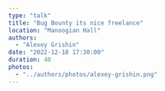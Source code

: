 ```yaml
---
type: "talk"
title: "Bug Bounty its nice freelance"
location: "Manoogian Hall"
authors:
  - "Alexey Grishin"
date: "2022-12-18 17:30:00"
duration: 40
photos:
  - "../authors/photos/alexey-grishin.png"
---
```

